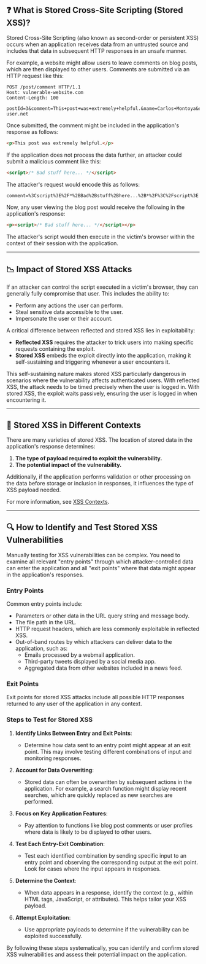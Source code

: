 ## ❓ What is Stored Cross-Site Scripting (Stored XSS)?

Stored Cross-Site Scripting (also known as second-order or persistent XSS) occurs when an application receives data from an untrusted source and includes that data in subsequent HTTP responses in an unsafe manner.

For example, a website might allow users to leave comments on blog posts, which are then displayed to other users. Comments are submitted via an HTTP request like this:

```http
POST /post/comment HTTP/1.1
Host: vulnerable-website.com
Content-Length: 100

postId=3&comment=This+post+was+extremely+helpful.&name=Carlos+Montoya&email=carlos%40normal-user.net
```

Once submitted, the comment might be included in the application's response as follows:

```html
<p>This post was extremely helpful.</p>
```

If the application does not process the data further, an attacker could submit a malicious comment like this:

```html
<script>/* Bad stuff here... */</script>
```

The attacker's request would encode this as follows:

```html
comment=%3Cscript%3E%2F*%2BBad%2Bstuff%2Bhere...%2B*%2F%3C%2Fscript%3E
```

Now, any user viewing the blog post would receive the following in the application's response:

```html
<p><script>/* Bad stuff here... */</script></p>
```

The attacker's script would then execute in the victim's browser within the context of their session with the application.

---

## 📉 Impact of Stored XSS Attacks

If an attacker can control the script executed in a victim's browser, they can generally fully compromise that user. This includes the ability to:

- Perform any actions the user can perform.
- Steal sensitive data accessible to the user.
- Impersonate the user or their account.

A critical difference between reflected and stored XSS lies in exploitability:

- **Reflected XSS** requires the attacker to trick users into making specific requests containing the exploit.
- **Stored XSS** embeds the exploit directly into the application, making it self-sustaining and triggering whenever a user encounters it.

This self-sustaining nature makes stored XSS particularly dangerous in scenarios where the vulnerability affects authenticated users. With reflected XSS, the attack needs to be timed precisely when the user is logged in. With stored XSS, the exploit waits passively, ensuring the user is logged in when encountering it.

---

## 📂 Stored XSS in Different Contexts

There are many varieties of stored XSS. The location of stored data in the application's response determines:

1. **The type of payload required to exploit the vulnerability.**
2. **The potential impact of the vulnerability.**

Additionally, if the application performs validation or other processing on the data before storage or inclusion in responses, it influences the type of XSS payload needed.

For more information, see [XSS Contexts](#).

---

## 🔍 How to Identify and Test Stored XSS Vulnerabilities

Manually testing for XSS vulnerabilities can be complex. You need to examine all relevant "entry points" through which attacker-controlled data can enter the application and all "exit points" where that data might appear in the application's responses.

### Entry Points

Common entry points include:

- Parameters or other data in the URL query string and message body.
- The file path in the URL.
- HTTP request headers, which are less commonly exploitable in reflected XSS.
- Out-of-band routes by which attackers can deliver data to the application, such as:
  - Emails processed by a webmail application.
  - Third-party tweets displayed by a social media app.
  - Aggregated data from other websites included in a news feed.

### Exit Points

Exit points for stored XSS attacks include all possible HTTP responses returned to any user of the application in any context.

### Steps to Test for Stored XSS

1. **Identify Links Between Entry and Exit Points**:
   - Determine how data sent to an entry point might appear at an exit point. This may involve testing different combinations of input and monitoring responses.

2. **Account for Data Overwriting**:
   - Stored data can often be overwritten by subsequent actions in the application. For example, a search function might display recent searches, which are quickly replaced as new searches are performed.

3. **Focus on Key Application Features**:
   - Pay attention to functions like blog post comments or user profiles where data is likely to be displayed to other users.

4. **Test Each Entry-Exit Combination**:
   - Test each identified combination by sending specific input to an entry point and observing the corresponding output at the exit point. Look for cases where the input appears in responses.

5. **Determine the Context**:
   - When data appears in a response, identify the context (e.g., within HTML tags, JavaScript, or attributes). This helps tailor your XSS payload.

6. **Attempt Exploitation**:
   - Use appropriate payloads to determine if the vulnerability can be exploited successfully.

By following these steps systematically, you can identify and confirm stored XSS vulnerabilities and assess their potential impact on the application.
